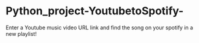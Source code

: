# Python_project-YoutubetoSpotify-
Enter a Youtube music video URL  link and find the song on your spotify in a new playlist!
